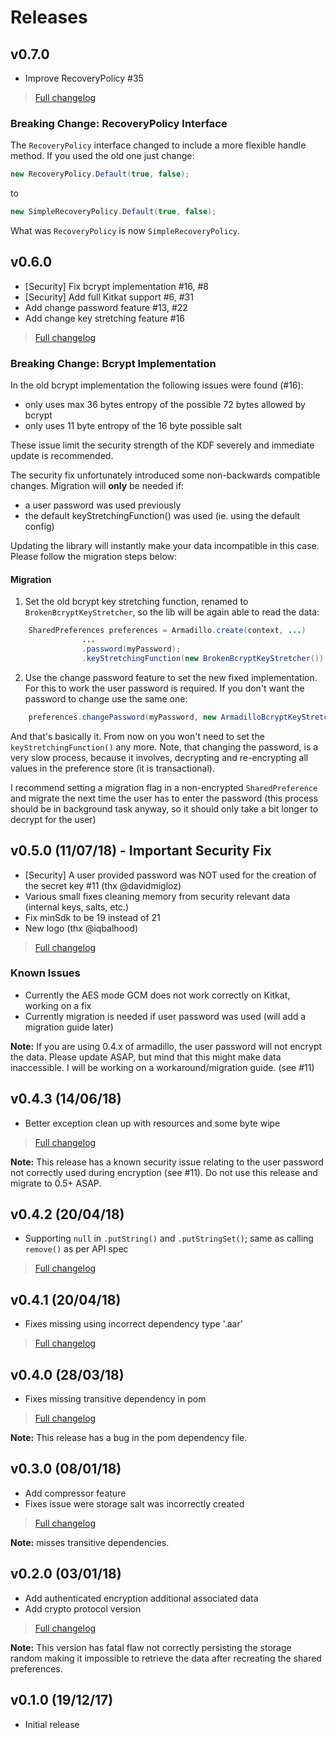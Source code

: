 # Releases

## v0.7.0

* Improve RecoveryPolicy #35

> [Full changelog](https://github.com/patrickfav/armadillo/compare/v0.6.0...v0.7.0)

### Breaking Change: RecoveryPolicy Interface

The `RecoveryPolicy` interface changed to include a more flexible handle method.
If you used the old one just change:

```java
new RecoveryPolicy.Default(true, false);
```

to

```java
new SimpleRecoveryPolicy.Default(true, false);
```

What was `RecoveryPolicy` is now `SimpleRecoveryPolicy`.

## v0.6.0

* [Security] Fix bcrypt implementation #16, #8
* [Security] Add full Kitkat support #6, #31
* Add change password feature #13, #22
* Add change key stretching feature #16

> [Full changelog](https://github.com/patrickfav/armadillo/compare/v0.5.0...v0.6.0)

### Breaking Change: Bcrypt Implementation

In the old bcrypt implementation the following issues were found (#16):

 * only uses max 36 bytes entropy of the possible 72 bytes allowed by bcrypt
 * only uses 11 byte entropy of the 16 byte possible salt

These issue limit the security strength of the KDF severely
and immediate update is recommended.

The security fix unfortunately introduced some non-backwards compatible
changes. Migration will **only** be needed if:

* a user password was used previously
* the default keyStretchingFunction() was used (ie. using the default config)

Updating the library will instantly make your data incompatible in this case.
 Please follow the migration steps below:

#### Migration

1. Set the old bcrypt key stretching function, renamed to `BrokenBcryptKeyStretcher`,
so the lib will be again able to read the data:

```java
    SharedPreferences preferences = Armadillo.create(context, ...)
                ...
                .password(myPassword);
                .keyStretchingFunction(new BrokenBcryptKeyStretcher()).build();
```

2. Use the change password feature to set the new fixed implementation. For
this to work the user password is required. If you don't want the password
to change use the same one:

```java
    preferences.changePassword(myPassword, new ArmadilloBcryptKeyStretcher());
```

And that's basically it. From now on you won't need to set the
`keyStretchingFunction()` any more. Note, that changing the password, is
a very slow process, because it involves, decrypting and re-encrypting all
values in the preference store (it is transactional).

I recommend setting a migration flag in a non-encrypted `SharedPreference`
and migrate the next time the user has to enter the password (this process
should be in background task anyway, so it should only take a bit longer
to decrypt for the user)

## v0.5.0 (11/07/18) - Important Security Fix

* [Security] A user provided password was NOT used for the creation of the secret key #11 (thx @davidmigloz) 
* Various small fixes cleaning memory from security relevant data (internal keys, salts, etc.)
* Fix minSdk to be 19 instead of 21
* New logo (thx @iqbalhood)

> [Full changelog](https://github.com/patrickfav/armadillo/compare/v0.4.3...v0.5.0)

### Known Issues

* Currently the AES mode GCM does not work correctly on Kitkat, working on a fix
* Currently migration is needed if user password was used (will add a migration guide later)

**Note:** If you are using 0.4.x of armadillo, the user password will not encrypt the data. Please update ASAP, but mind that this might make data inaccessible. I will be working on a workaround/migration guide. (see #11)

## v0.4.3 (14/06/18)

* Better exception clean up with resources and some byte wipe

> [Full changelog](https://github.com/patrickfav/armadillo/compare/v0.4.2...v0.4.3)

**Note:** This release has a known security issue relating to the user password not correctly used during encryption (see #11). Do not use this release and migrate to 0.5+ ASAP.

## v0.4.2 (20/04/18)

* Supporting `null` in `.putString()` and `.putStringSet()`; same as calling `remove()` as per API spec

> [Full changelog](https://github.com/patrickfav/armadillo/compare/v0.4.1...v0.4.2)

## v0.4.1 (20/04/18)

* Fixes missing using incorrect dependency type '.aar'

> [Full changelog](https://github.com/patrickfav/armadillo/compare/v0.4.0...v0.4.1)

## v0.4.0 (28/03/18)

* Fixes missing transitive dependency in pom

> [Full changelog](https://github.com/patrickfav/armadillo/compare/v0.3.0...v0.4.0)

**Note:** This release has a bug in the pom dependency file.

## v0.3.0 (08/01/18)

* Add compressor feature
* Fixes issue were storage salt was incorrectly created

> [Full changelog](https://github.com/patrickfav/armadillo/compare/v0.2.0...v0.3.0)

**Note:** misses transitive dependencies.

## v0.2.0 (03/01/18)

* Add authenticated encryption additional associated data
* Add crypto protocol version

> [Full changelog](https://github.com/patrickfav/armadillo/compare/eedc283f0b8e1b658d01afd2a9d9b3dedac0fd33...v0.2.0)

**Note:** This version has fatal flaw not correctly persisting the storage random making it impossible to retrieve the data after recreating the shared preferences.

## v0.1.0 (19/12/17)

* Initial release
